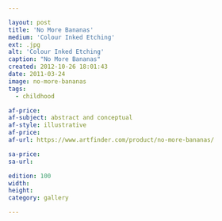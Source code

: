 ```yaml
---

layout: post
title: 'No More Bananas'
medium: 'Colour Inked Etching'
ext: .jpg
alt: 'Colour Inked Etching'
caption: "No More Bananas"
created: 2012-10-26 18:01:43
date: 2011-03-24
image: no-more-bananas
tags:
  - childhood

af-price:
af-subject: abstract and conceptual
af-style: illustrative
af-price:
af-url: https://www.artfinder.com/product/no-more-bananas/

sa-price:
sa-url:

edition: 100
width:
height:
category: gallery

---
```

